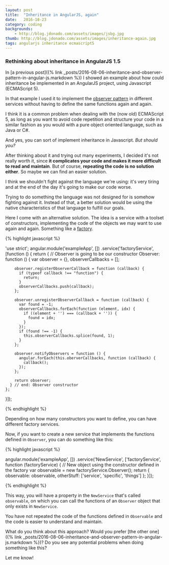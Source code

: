 ```yaml
---
layout: post
title:  "Inheritance in AngularJS, again"
date:   2016-10-23 
category: coding
backgrounds:
    - http://blog.jdonado.com/assets/images/jsbg.jpg
thumb: http://blog.jdonado.com/assets/images/inheritance-again.jpg
tags: angularjs inheritance ecmascript5
---
```


### Rethinking about inheritance in AngularJS 1.5

In [a previous post]({% link _posts/2016-08-06-inheritance-and-observer-pattern-in-angular-js.markdown %}) I showed an example about how could inheritance be implemented in an AngularJS project, using Javascript (ECMAScript 5).

In that example I used it to implement the [observer pattern](https://en.wikipedia.org/wiki/Observer_pattern) in different services without having to define the same functions again and again.

I think it is a common problem when dealing with the (now old) ECMAScript 5, as long as you want to avoid code repetition and structure your code in a similar fashion as you would with a pure object oriented language, such as Java or C#.

And yes, you can sort of implement inheritance in Javascript. *But should you?* 

After thinking about it and trying out many experiments, I decided it's not really worth it, since **it complicates your code and makes it more difficult to read and maintain**. But of course, **repeating the code is no solution either**. So maybe we can find an easier solution.

I think we shouldn't fight against the language we're using: it's very tiring and at the end of the day it's going to make our code worse. 

Trying to do something the language was not designed for is somehow fighting against it. Instead of that, a better solution would be using the native characteristics of that language to fulfill our goals.
 
Here I come with an alternative solution. The idea is a service with a toolset of constructors, implementing the code of the objects we may want to use again and again. Something like a [factory](https://en.wikipedia.org/wiki/Factory_method_pattern).
        
{% highlight javascript %}

'use strict';
angular.module('exampleApp', [])
  .service('factoryService', [function () {
    return {
      // Observer is going to be our constructor
      Observer: function () {
        var observer = {},
          observerCallbacks = [];
        
        observer.registerObserverCallback = function (callback) {
          if (typeof callback !== "function") {
            return;
          }
          observerCallbacks.push(callback);
        };
        
        observer.unregisterObserverCallback = function (callback) {
          var found = -1;
          observerCallbacks.forEach(function (element, idx) {
            if ((element + '') === (callback + '')) {
              found = idx;
            }
          });
          if (found !== -1) {
            this.observerCallbacks.splice(found, 1);
          }
        };

        observer.notifyObservers = function () {
          angular.forEach(this.oberverCallbacks, function (callback) {
            callback();
          });
        };

        return observer;
      } // end: Observer constructor
    };
  }]);

{% endhighlight %}
        
Depending on how many constructors you want to define, you can have different factory services.

Now, if you want to create a new service that implements the functions defined in `Observer`, you can do something like this:

{% highlight javascript %}

angular.module('exampleApp', [])
  .service('NewService', ['factoryService', function (factoryService) {
    // New object using the constructor defined in the factory
    var observable = new factoryService.Observer();
    return {
      observable: observable,
      otherStuff: ['service', 'specific', 'things']
    };
  }]);   

{% endhighlight %}

This way, you will have a property in the `NewService` that's called `observable`, on which you can call the functions of an `Observer` object that only exists in `NewService`.

You have not repeated the code of the functions defined in `Observable` and the code is easier to understand and maintain.

What do you think about this approach? Would you prefer [the other one]({% link _posts/2016-08-06-inheritance-and-observer-pattern-in-angular-js.markdown %})? Do you see any potential problems when doing something like this?

Let me know!